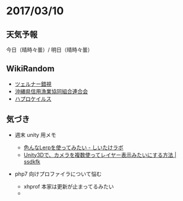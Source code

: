 # 2017/03/10

## 天気予報

今日（晴時々曇）/ 明日（晴時々曇）

## WikiRandom

* [ツェルナー錯視](https://ja.wikipedia.org/wiki/%E3%83%84%E3%82%A7%E3%83%AB%E3%83%8A%E3%83%BC%E9%8C%AF%E8%A6%96)
* [沖縄県信用漁業協同組合連合会](https://ja.wikipedia.org/wiki/%E6%B2%96%E7%B8%84%E7%9C%8C%E4%BF%A1%E7%94%A8%E6%BC%81%E6%A5%AD%E5%8D%94%E5%90%8C%E7%B5%84%E5%90%88%E9%80%A3%E5%90%88%E4%BC%9A)
* [ハプロケイルス](https://ja.wikipedia.org/wiki/%E3%83%8F%E3%83%97%E3%83%AD%E3%82%B1%E3%82%A4%E3%83%AB%E3%82%B9)

## 気づき

* 週末 unity 用メモ
    * [色んなLerpを使ってみたい - しいたけラボ](http://dev3104.hateblo.jp/entry/2016/04/13/153317)
    * [Unity3Dで、カメラを複数使ってレイヤー表示みたいにする方法 | ssdkfk](https://ssdkfk.wordpress.com/2014/01/16/unity3d%E3%81%A7%E3%80%81%E3%82%AB%E3%83%A1%E3%83%A9%E3%82%92%E8%A4%87%E6%95%B0%E4%BD%BF%E3%81%A3%E3%81%A6%E3%83%AC%E3%82%A4%E3%83%A4%E3%83%BC%E8%A1%A8%E7%A4%BA%E3%81%BF%E3%81%9F%E3%81%84%E3%81%AB/)

* php7 向けプロファイラについて悩む
    * xhprof 本家は更新が止まってるみたい
    *
